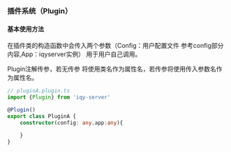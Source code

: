 ### 插件系统（Plugin）

#### 基本使用方法

在插件类的构造函数中会传入两个参数（Config：用户配置文件 参考config部分内容,App：iqyserver实例） 用于用户自己调用。

Plugin注解传参，若无传参 将使用类名作为属性名，若传参将使用传入参数名作为属性名。

```typescript
// pluginA.plugin.ts
import {Plugin} from 'iqy-server'

@Plugin()
export class PluginA {
    constructor(config: any,app:any){
        
    }
}
```

